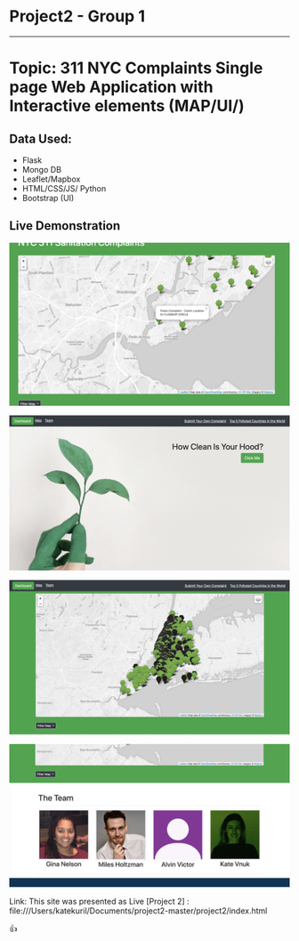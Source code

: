 # Project2 - Group 1
--------------------
# Topic: 311 NYC Complaints Single page Web Application with Interactive elements (MAP/UI/)

## Data Used:
- Flask
- Mongo DB
- Leaflet/Mapbox
- HTML/CSS/JS/ Python
- Bootstrap (UI)

## Live Demonstration
![](static/img/Screen%20Shot%202020-03-14%20at%2010.37.03%20AM.png)

![](static/img/Screen%20Shot%202020-03-14%20at%2012.27.50%20PM.png)

![](static/img/Screen%20Shot%202020-03-14%20at%2012.28.09%20PM.png)

![](static/img/Screen%20Shot%202020-03-14%20at%2012.28.18%20PM.png)

Link: This site was presented as  Live [Project 2] : file:///Users/katekuril/Documents/project2-master/project2/index.html

:+1:
